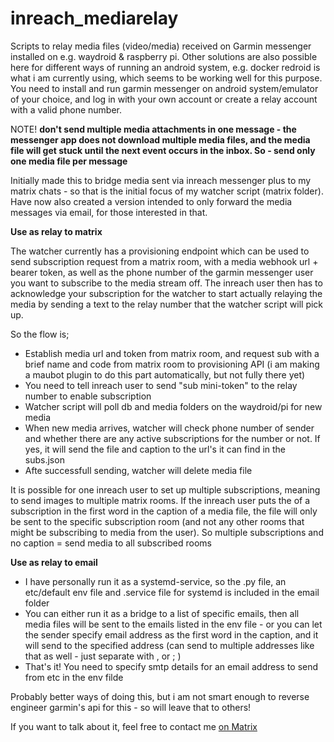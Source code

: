 # inreach_mediarelay

Scripts to relay media files (video/media) received on Garmin messenger installed on e.g. waydroid &amp; raspberry pi. Other solutions are also possible here for different ways of running an android system, e.g. docker redroid is what i am currently using, which seems to be working well for this purpose. You need to install and run garmin messenger on android system/emulator of your choice, and log in with your own account or create a relay account with a valid phone number.

NOTE! **don't send multiple media attachments in one message - the messenger app does not download multiple media files, and the media file will get stuck until the next event occurs in the inbox. So - send only one media file per message**

Initially made this to bridge media sent via inreach messenger plus to my matrix chats - so that is the initial focus of my watcher script (matrix folder). Have now also created a version intended to only forward the media messages via email, for those interested in that.

**Use as relay to matrix**

The watcher currently has a provisioning endpoint which can be used to send subscription request from a matrix room, with a media webhook url + bearer token, as well as the phone number of the garmin messenger user you want to subscribe to the media stream off. The inreach user then has to acknowledge your subscription for the watcher to start actually relaying the media by sending a text to the relay number that the watcher script will pick up.

So the flow is;
- Establish media url and token from matrix room, and request sub with a brief name and code from matrix room to provisioning API (i am making a maubot plugin to do this part automatically, but not fully there yet)
- You need to tell inreach user to send "sub <name> mini-token" to the relay number to enable subscription
- Watcher script will poll db and media folders on the waydroid/pi for new media
- When new media arrives, watcher will check phone number of sender and whether there are any active subscriptions for the number or not. If yes, it will send the file and caption to the url's it can find in the subs.json
- Afte successfull sending, watcher will delete media file

 It is possible for one inreach user to set up multiple subscriptions, meaning to send images to multiple matrix rooms. If the inreach user puts the <name> of a subscription in the first word in the caption of a media file, the file will only be sent to the specific subscription room (and not any other rooms that might be subscribing to media from the user). So multiple subscriptions and no caption = send media to all subscribed rooms

**Use as relay to email**
- I have personally run it as a systemd-service, so the .py file, an etc/default env file and .service file for systemd is included in the email folder
- You can either run it as a bridge to a list of specific emails, then all media files will be sent to the emails listed in the env file - or you can let the sender specify email address as the first word in the caption, and it will send to the specified address (can send to multiple addresses like that as well - just separate with , or ; )
- That's it! You need to specify smtp details for an email address to send from etc in the env filde

 Probably better ways of doing this, but i am not smart enough to reverse engineer garmin's api for this - so will leave that to others!

 If you want to talk about it, feel free to contact me [on Matrix](https://matrix.to/#/#whatever:vibb.me)
